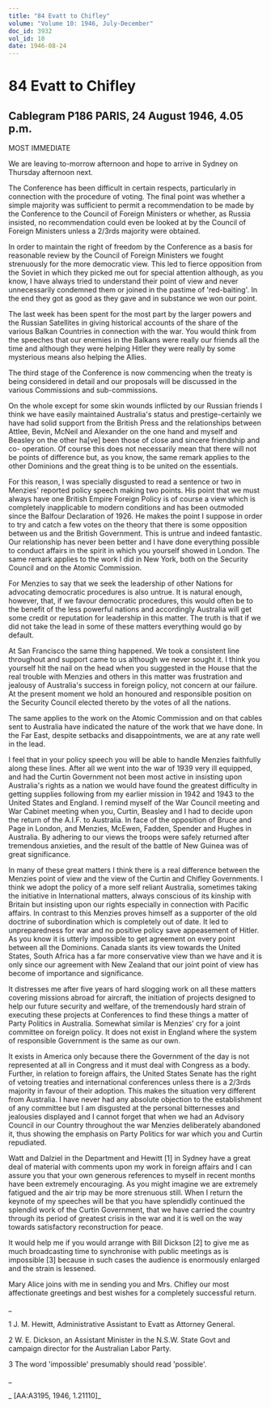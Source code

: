 ```yaml
---
title: "84 Evatt to Chifley"
volume: "Volume 10: 1946, July-December"
doc_id: 3932
vol_id: 10
date: 1946-08-24
---
```


# 84 Evatt to Chifley

## Cablegram P186 PARIS, 24 August 1946, 4.05 p.m.

MOST IMMEDIATE

We are leaving to-morrow afternoon and hope to arrive in Sydney on Thursday afternoon next.

The Conference has been difficult in certain respects, particularly in connection with the procedure of voting. The final point was whether a simple majority was sufficient to permit a recommendation to be made by the Conference to the Council of Foreign Ministers or whether, as Russia insisted, no recommendation could even be looked at by the Council of Foreign Ministers unless a 2/3rds majority were obtained.

In order to maintain the right of freedom by the Conference as a basis for reasonable review by the Council of Foreign Ministers we fought strenuously for the more democratic view. This led to fierce opposition from the Soviet in which they picked me out for special attention although, as you know, I have always tried to understand their point of view and never unnecessarily condemned them or joined in the pastime of 'red-baiting'. In the end they got as good as they gave and in substance we won our point.

The last week has been spent for the most part by the larger powers and the Russian Satellites in giving historical accounts of the share of the various Balkan Countries in connection with the war. You would think from the speeches that our enemies in the Balkans were really our friends all the time and although they were helping Hitler they were really by some mysterious means also helping the Allies.

The third stage of the Conference is now commencing when the treaty is being considered in detail and our proposals will be discussed in the various Commissions and sub-commissions.

On the whole except for some skin wounds inflicted by our Russian friends I think we have easily maintained Australia's status and prestige-certainly we have had solid support from the British Press and the relationships between Attlee, Bevin, McNeil and Alexander on the one hand and myself and Beasley on the other ha[ve] been those of close and sincere friendship and co- operation. Of course this does not necessarily mean that there will not be points of difference but, as you know, the same remark applies to the other Dominions and the great thing is to be united on the essentials.

For this reason, I was specially disgusted to read a sentence or two in Menzies' reported policy speech making two points. His point that we must always have one British Empire Foreign Policy is of course a view which is completely inapplicable to modern conditions and has been outmoded since the Balfour Declaration of 1926. He makes the point I suppose in order to try and catch a few votes on the theory that there is some opposition between us and the British Government. This is untrue and indeed fantastic. Our relationship has never been better and I have done everything possible to conduct affairs in the spirit in which you yourself showed in London. The same remark applies to the work I did in New York, both on the Security Council and on the Atomic Commission.

For Menzies to say that we seek the leadership of other Nations for advocating democratic procedures is also untrue. It is natural enough, however, that, if we favour democratic procedures, this would often be to the benefit of the less powerful nations and accordingly Australia will get some credit or reputation for leadership in this matter. The truth is that if we did not take the lead in some of these matters everything would go by default.

At San Francisco the same thing happened. We took a consistent line throughout and support came to us although we never sought it. I think you yourself hit the nail on the head when you suggested in the House that the real trouble with Menzies and others in this matter was frustration and jealousy of Australia's success in foreign policy, not concern at our failure. At the present moment we hold an honoured and responsible position on the Security Council elected thereto by the votes of all the nations.

The same applies to the work on the Atomic Commission and on that cables sent to Australia have indicated the nature of the work that we have done. In the Far East, despite setbacks and disappointments, we are at any rate well in the lead.

I feel that in your policy speech you will be able to handle Menzies faithfully along these lines. After all we went into the war of 1939 very ill equipped, and had the Curtin Government not been most active in insisting upon Australia's rights as a nation we would have found the greatest difficulty in getting supplies following from my earlier mission in 1942 and 1943 to the United States and England. I remind myself of the War Council meeting and War Cabinet meeting when you, Curtin, Beasley and I had to decide upon the return of the A.I.F. to Australia. In face of the opposition of Bruce and Page in London, and Menzies, McEwen, Fadden, Spender and Hughes in Australia. By adhering to our views the troops were safely returned after tremendous anxieties, and the result of the battle of New Guinea was of great significance.

In many of these great matters I think there is a real difference between the Menzies point of view and the view of the Curtin and Chifley Governments. I think we adopt the policy of a more self reliant Australia, sometimes taking the initiative in International matters, always conscious of its kinship with Britain but insisting upon our rights especially in connection with Pacific affairs. In contrast to this Menzies proves himself as a supporter of the old doctrine of subordination which is completely out of date. It led to unpreparedness for war and no positive policy save appeasement of Hitler. As you know it is utterly impossible to get agreement on every point between all the Dominions. Canada slants its view towards the United States, South Africa has a far more conservative view than we have and it is only since our agreement with New Zealand that our joint point of view has become of importance and significance.

It distresses me after five years of hard slogging work on all these matters covering missions abroad for aircraft, the initiation of projects designed to help our future security and welfare, of the tremendously hard strain of executing these projects at Conferences to find these things a matter of Party Politics in Australia. Somewhat similar is Menzies' cry for a joint committee on foreign policy. It does not exist in England where the system of responsible Government is the same as our own.

It exists in America only because there the Government of the day is not represented at all in Congress and it must deal with Congress as a body. Further, in relation to foreign affairs, the United States Senate has the right of vetoing treaties and international conferences unless there is a 2/3rds majority in favour of their adoption. This makes the situation very different from Australia. I have never had any absolute objection to the establishment of any committee but I am disgusted at the personal bitternesses and jealousies displayed and I cannot forget that when we had an Advisory Council in our Country throughout the war Menzies deliberately abandoned it, thus showing the emphasis on Party Politics for war which you and Curtin repudiated.

Watt and Dalziel in the Department and Hewitt [1] in Sydney have a great deal of material with comments upon my work in foreign affairs and I can assure you that your own generous references to myself in recent months have been extremely encouraging. As you might imagine we are extremely fatigued and the air trip may be more strenuous still. When I return the keynote of my speeches will be that you have splendidly continued the splendid work of the Curtin Government, that we have carried the country through its period of greatest crisis in the war and it is well on the way towards satisfactory reconstruction for peace.

It would help me if you would arrange with Bill Dickson [2] to give me as much broadcasting time to synchronise with public meetings as is impossible [3] because in such cases the audience is enormously enlarged and the strain is lessened.

Mary Alice joins with me in sending you and Mrs. Chifley our most affectionate greetings and best wishes for a completely successful return.

_

1 J. M. Hewitt, Administrative Assistant to Evatt as Attorney General.

2 W. E. Dickson, an Assistant Minister in the N.S.W. State Govt and campaign director for the Australian Labor Party.

3 The word 'impossible' presumably should read 'possible'.

_

_ [AA:A3195, 1946, 1.21110]_
